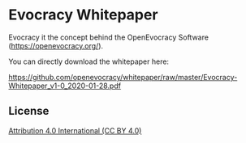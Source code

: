 # Evocracy Whitepaper

Evocracy it the concept behind the OpenEvocracy Software (https://openevocracy.org/).

You can directly download the whitepaper here:

https://github.com/openevocracy/whitepaper/raw/master/Evocracy-Whitepaper_v1-0_2020-01-28.pdf

## License

[Attribution 4.0 International (CC BY 4.0)](https://creativecommons.org/licenses/by/4.0/)
